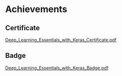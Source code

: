 

# Achievements
## Certificate
[Deep_Learning_Essentials_with_Keras_Certificate.pdf](https://prod-files-secure.s3.us-west-2.amazonaws.com/03e82b26-cccb-4906-bb56-adabcbdc0655/f5cf1405-8a02-49a4-beb6-3d50b033ba6e/Deep_Learning_Essentials_with_Keras_Certificate.pdf?X-Amz-Algorithm=AWS4-HMAC-SHA256&X-Amz-Content-Sha256=UNSIGNED-PAYLOAD&X-Amz-Credential=ASIAZI2LB4666JDWKVXL%2F20250131%2Fus-west-2%2Fs3%2Faws4_request&X-Amz-Date=20250131T131906Z&X-Amz-Expires=3600&X-Amz-Security-Token=IQoJb3JpZ2luX2VjELX%2F%2F%2F%2F%2F%2F%2F%2F%2F%2FwEaCXVzLXdlc3QtMiJGMEQCIC3%2F46FIGte3kmTbjbszL4LPZ2dzPb7RfSw%2BvhMiBpp%2FAiBNwe8DMfMveqWgVoC6Q464WxRmJyazpMvVZ2B%2FBigywCqIBAi%2B%2F%2F%2F%2F%2F%2F%2F%2F%2F%2F8BEAAaDDYzNzQyMzE4MzgwNSIMXLXTlMQ8jzC0rN6QKtwDPBAW4iSiLDsZiflFettUmPWyOyYd3iyyr8LWGzZ7g4SkKMAGsAWPu781IsLOt3mKPX6RY2ef9idQJ8oX9C6y9Xoox6F5tWwsw%2Fn3VHIEIUJMUfZsVfyn3x%2Bd0%2FPp28ZOuSk6ecV5SK0bZ%2F1PDOYcu5iyxsxq1IIPZTUI5WfbshD0njYu2j80jJOHHVahvq2bgpsC31qSTUNnTH0Fx%2F70PVuxqWllgwJrnLGebY6kgdlQ9q6eks0tNFdvaA5ub67%2FmVs3%2FhbuwfKc5ViEU4XjpgGevejyjBmFWnXhDvhSt7BG9p%2FzajvnjXcUe3RsFWFArS876wNg%2BE4IGkqcjmdSnJCU5q9p1oXDPPS4n2KqQpF4mEmUOrYlaEuLXUAKoNE9PqYmGWg85YdQLK6iqaDCfCEvGe4xCizuWwZX2A3%2FjKLbA0fKojdWfn2TfBBO53hvMXl43O1Nc8e7i26JAv0vM7gB51Ua6hHhNj87ru9iGr5kgx2L9HkUR7Eph8g9Y48QjtUjuWohAKl2wjiHBFXqIuAAWRBauVlqPOi6Z%2Fc1Jz2RoeKR1rKHS9oyeAOh0Gu0Q9JAmAp604Ta2irADJlaG6WcX5hwnUzrSnBaAY3d%2Bd4pNCvE7%2FEfs3nssHYwxY%2FzvAY6pgHUIeN%2Bq3dAWe61fiefXTY8IGxeSnwGm8uW8eWD3U9W5LP2rcgGbn%2B02861xy0UH%2FTDdPS0dX17%2BzUEYepZQ9gzgze3RvJfaNkkGN0aXONfsx30WsVCLYoBjFfGvRz0Zbrl%2FRjgc2RkeWl3IKC%2BSa4A9EVjmWPUvi%2B3P4B5%2BbGzK%2FzKsh%2ByXzP3tyXplZc%2F%2F1Hz6HHse5ad0BeQpE493W%2FetBNhKmq4&X-Amz-Signature=82b202db80bde281a9ffde2a2fb23b4d10a6afc31b3bc344b5e3bc691ce38fbf&X-Amz-SignedHeaders=host&x-id=GetObject)
## Badge
[Deep_Learning_Essentials_with_Keras_Badge.pdf](https://prod-files-secure.s3.us-west-2.amazonaws.com/03e82b26-cccb-4906-bb56-adabcbdc0655/5c209097-6d96-477f-a031-edc11aa6225f/Deep_Learning_Essentials_with_Keras_Badge.pdf?X-Amz-Algorithm=AWS4-HMAC-SHA256&X-Amz-Content-Sha256=UNSIGNED-PAYLOAD&X-Amz-Credential=ASIAZI2LB4666JDWKVXL%2F20250131%2Fus-west-2%2Fs3%2Faws4_request&X-Amz-Date=20250131T131906Z&X-Amz-Expires=3600&X-Amz-Security-Token=IQoJb3JpZ2luX2VjELX%2F%2F%2F%2F%2F%2F%2F%2F%2F%2FwEaCXVzLXdlc3QtMiJGMEQCIC3%2F46FIGte3kmTbjbszL4LPZ2dzPb7RfSw%2BvhMiBpp%2FAiBNwe8DMfMveqWgVoC6Q464WxRmJyazpMvVZ2B%2FBigywCqIBAi%2B%2F%2F%2F%2F%2F%2F%2F%2F%2F%2F8BEAAaDDYzNzQyMzE4MzgwNSIMXLXTlMQ8jzC0rN6QKtwDPBAW4iSiLDsZiflFettUmPWyOyYd3iyyr8LWGzZ7g4SkKMAGsAWPu781IsLOt3mKPX6RY2ef9idQJ8oX9C6y9Xoox6F5tWwsw%2Fn3VHIEIUJMUfZsVfyn3x%2Bd0%2FPp28ZOuSk6ecV5SK0bZ%2F1PDOYcu5iyxsxq1IIPZTUI5WfbshD0njYu2j80jJOHHVahvq2bgpsC31qSTUNnTH0Fx%2F70PVuxqWllgwJrnLGebY6kgdlQ9q6eks0tNFdvaA5ub67%2FmVs3%2FhbuwfKc5ViEU4XjpgGevejyjBmFWnXhDvhSt7BG9p%2FzajvnjXcUe3RsFWFArS876wNg%2BE4IGkqcjmdSnJCU5q9p1oXDPPS4n2KqQpF4mEmUOrYlaEuLXUAKoNE9PqYmGWg85YdQLK6iqaDCfCEvGe4xCizuWwZX2A3%2FjKLbA0fKojdWfn2TfBBO53hvMXl43O1Nc8e7i26JAv0vM7gB51Ua6hHhNj87ru9iGr5kgx2L9HkUR7Eph8g9Y48QjtUjuWohAKl2wjiHBFXqIuAAWRBauVlqPOi6Z%2Fc1Jz2RoeKR1rKHS9oyeAOh0Gu0Q9JAmAp604Ta2irADJlaG6WcX5hwnUzrSnBaAY3d%2Bd4pNCvE7%2FEfs3nssHYwxY%2FzvAY6pgHUIeN%2Bq3dAWe61fiefXTY8IGxeSnwGm8uW8eWD3U9W5LP2rcgGbn%2B02861xy0UH%2FTDdPS0dX17%2BzUEYepZQ9gzgze3RvJfaNkkGN0aXONfsx30WsVCLYoBjFfGvRz0Zbrl%2FRjgc2RkeWl3IKC%2BSa4A9EVjmWPUvi%2B3P4B5%2BbGzK%2FzKsh%2ByXzP3tyXplZc%2F%2F1Hz6HHse5ad0BeQpE493W%2FetBNhKmq4&X-Amz-Signature=8a8f664be25ce148c433d378bbfb0bf187bba4e2f670514297f28100f6432716&X-Amz-SignedHeaders=host&x-id=GetObject)
